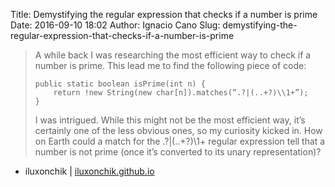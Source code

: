 Title: Demystifying the regular expression that checks if a number is prime
Date: 2016-09-10 18:02
Author: Ignacio Cano
Slug: demystifying-the-regular-expression-that-checks-if-a-number-is-prime

> A while back I was researching the most efficient way to check if a number
> is prime. This lead me to find the following piece of code:
>
>     public static boolean isPrime(int n) {
>         return !new String(new char[n]).matches(”.?|(..+?)\\1+”);
>     }
>
> I was intrigued. While this might not be the most efficient way, it’s
> certainly one of the less obvious ones, so my curiosity kicked in. How on
> Earth could a match for the .?|(..+?)\1+ regular expression tell that a
> number is not prime (once it’s converted to its unary representation)?

- iluxonchik | [iluxonchik.github.io][]

  [iluxonchik.github.io]: https://iluxonchik.github.io/regular-expression-check-if-number-is-prime/
    "Demystifying the regular expression that checks if a number is prime"
